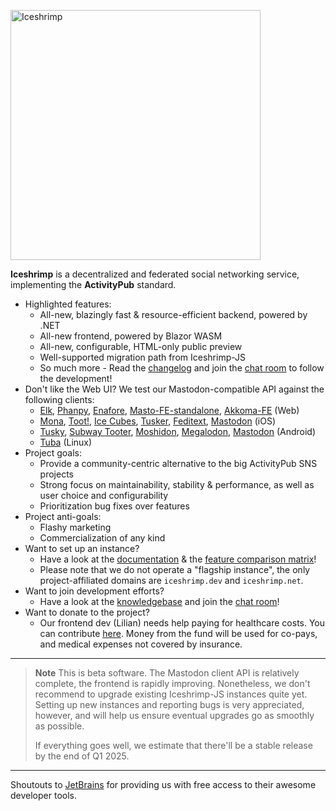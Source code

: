 <p><img src="/iceshrimp/iceshrimp/media/branch/dev/assets/logo.png" alt="Iceshrimp" width="400px"></p>
<p><strong>Iceshrimp</strong> is a decentralized and federated social networking service, implementing the <strong>ActivityPub</strong> standard.</p>

- Highlighted features:
  - All-new, blazingly fast & resource-efficient backend, powered by .NET
  - All-new frontend, powered by Blazor WASM
  - All-new, configurable, HTML-only public preview
  - Well-supported migration path from Iceshrimp-JS
  - So much more - Read the [changelog](CHANGELOG.md) and join the [chat room](https://chat.iceshrimp.dev) to follow the development!
- Don't like the Web UI? We test our Mastodon-compatible API against the following clients:
  - [Elk](https://elk.zone), [Phanpy](https://phanpy.social/), [Enafore](https://enafore.social/), [Masto-FE-standalone](https://iceshrimp.dev/iceshrimp/masto-fe-standalone), [Akkoma-FE](https://iceshrimp.dev/iceshrimp/akkoma-fe/) (Web)
  - [Mona](https://apps.apple.com/us/app/mona-for-mastodon/id1659154653), [Toot!](https://apps.apple.com/us/app/toot-for-mastodon/id1229021451), [Ice Cubes](https://apps.apple.com/us/app/ice-cubes-for-mastodon/id6444915884), [Tusker](https://apps.apple.com/us/app/tusker/id1498334597), [Feditext](https://github.com/feditext/feditext), [Mastodon](https://apps.apple.com/us/app/mastodon-for-iphone-and-ipad/id1571998974) (iOS)
  - [Tusky](https://tusky.app/), [Subway Tooter](https://github.com/tateisu/SubwayTooter), [Moshidon](https://lucasggamerm.github.io/moshidon/), [Megalodon](https://sk22.github.io/megalodon/), [Mastodon](https://play.google.com/store/apps/details?id=org.joinmastodon.android) (Android)
  - [Tuba](https://tuba.geopjr.dev/) (Linux)
- Project goals:
  - Provide a community-centric alternative to the big ActivityPub SNS projects
  - Strong focus on maintainability, stability & performance, as well as user choice and configurability
  - Prioritization bug fixes over features
- Project anti-goals:
  - Flashy marketing
  - Commercialization of any kind
- Want to set up an instance?
  - Have a look at the [documentation](https://iceshrimp.net/docs) & the [feature comparison matrix](https://iceshrimp.net/help/prodready)!
  - Please note that we do not operate a "flagship instance", the only project-affiliated domains are `iceshrimp.dev` and `iceshrimp.net`.
- Want to join development efforts?
  - Have a look at the [knowledgebase](https://iceshrimp.net/kb) and join the [chat room](https://chat.iceshrimp.dev)!
- Want to donate to the project?
  - Our frontend dev (Lilian) needs help paying for healthcare costs. You can contribute [here](https://bunq.me/LilianHealthcare). Money from the fund will be used for co-pays, and medical expenses not covered by insurance.

---

> **Note**
> This is beta software. The Mastodon client API is relatively complete, the frontend is rapidly improving. Nonetheless, we don't recommend to upgrade existing Iceshrimp-JS instances quite yet. Setting up new instances and reporting bugs is very appreciated, however, and will help us ensure eventual upgrades go as smoothly as possible.
>
> If everything goes well, we estimate that there'll be a stable release by the end of Q1 2025.

---

Shoutouts to [JetBrains](https://jb.gg/OpenSourceSupport) for providing us with free access to their awesome developer tools.
